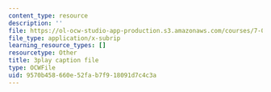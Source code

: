 ```yaml
---
content_type: resource
description: ''
file: https://ol-ocw-studio-app-production.s3.amazonaws.com/courses/7-01sc-fundamentals-of-biology-fall-2011/9570b458660e52fab7f918091d7c4c3a_P-Ry4rRdDbk.vtt
file_type: application/x-subrip
learning_resource_types: []
resourcetype: Other
title: 3play caption file
type: OCWFile
uid: 9570b458-660e-52fa-b7f9-18091d7c4c3a
---
```

